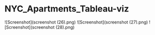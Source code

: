 # NYC_Apartments_Tableau-viz

![Screenshot](screenshot (26).png)
![Screenshot](screenshot (27).png)
![Screenshot](screenshot (28).png)
